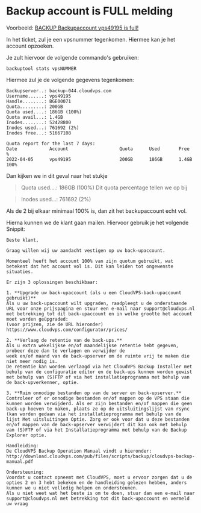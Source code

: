 <h1> Backup account is FULL melding </h1>

Voorbeeld: [BACKUP Backupaccount vps49195 is full!](https://cerberus.office.xl-is.net/index.php/profiles/ticket/YHS-46535-822/conversation)

In het ticket, zul je een vpsnummer tegenkomen. Hiermee kan je het account opzoeken.

Je zult hiervoor de volgende commando's gebruiken:

```
backuptool stats vpsNUMMER
```

Hiermee zul je de volgende gegevens tegenkomen:

~~~
Backupserver..: backup-044.cloudvps.com
Username......: vps49195
Handle........: BGE00071
Quota.........: 200GB
Quota used....: 186GB (100%)
Quota avail...: 1.4GB
Inodes........: 52428800
Inodes used...: 761692 (2%)
Inodes free...: 51667108

Quota report for the last 7 days:
Date            Account                   Quota      Used       Free       %    
2022-04-05      vps49195                  200GB      186GB      1.4GB      100% 
~~~

Dan kijken we in dit geval naar het stukje 

> Quota used....: 186GB (100%)
Dit quota percentage tellen we op bij

> Inodes used...: 761692 (2%)

Als de 2 bij elkaar minimaal 100% is, dan zit het backupaccount echt vol.

Hierna kunnen we de klant gaan mailen. Hiervoor gebruik je het volgende Snippit:
~~~
Beste klant,

Graag willen wij uw aandacht vestigen op uw back-upaccount.

Momenteel heeft het account 100% van zijn quotum gebruikt, wat betekent dat het account vol is. Dit kan leiden tot ongewenste situaties.

Er zijn 3 oplossingen beschikbaar:

1. **Upgrade uw back-upaccount (als u een CloudVPS-back-upaccount gebruikt)**
Als u uw back-upaccount wilt upgraden, raadpleegt u de onderstaande URL voor onze prijspagina en stuur een e-mail naar support@cloudvps.nl met betrekking tot dit back-upaccount en in welke grootte het account moet worden geüpgraded:
(voor prijzen, zie de URL hieronder)
https://www.cloudvps.com/configurator/prices/

2. **Verlaag de retentie van de back-ups.**
Als u extra wekelijkse en/of maandelijkse retentie hebt gegeven, probeer deze dan te verlagen en verwijder de
week en/of maand van de back-upserver om de ruimte vrij te maken die niet meer nodig is.
De retentie kan worden verlaagd via het CloudVPS Backup Installer met behulp van de configuratie editor en de back-ups kunnen worden gewist met behulp van (S)FTP of via het installatieprogramma met behulp van de back-upverkenner, optie.

3. **Ruim onnodige bestanden op van de server en back-upserver.**
Controleer of er onnodige bestanden en/of mappen op de VPS staan die kunnen worden verwijderd. Als er zijn bestanden en/of mappen die geen back-up hoeven te maken, plaats ze op de uitsluitingslijst van rsync (kan worden gedaan via het installatieprogramma met behulp van de lijst Met uitsluitingen Optie. Zorg er ook voor dat u deze bestanden en/of mappen van de back-upserver verwijdert dit kan ook met behulp van (S)FTP of via het Installatieprogramma met behulp van de Backup Explorer optie.

Handleiding:
De CloudVPS Backup Operation Manual vindt u hieronder:
http://download.cloudvps.com/pub/files/scripts/backup/cloudvps-backup-manual.pdf

Ondersteuning:
Voordat u contact opneemt met CloudVPS, moet u ervoor zorgen dat u de opties 2 en 3 hebt bekeken en de handleiding gelezen hebben, anders kunnen we u niet volledig helpen en ondersteunen.
Als u niet weet wat het beste is om te doen, stuur dan een e-mail naar support@cloudvps.nl met betrekking tot dit back-upaccount en vermeld uw vraag
~~~

